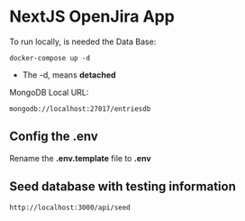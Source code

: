 # NextJS OpenJira App

To run locally, is needed the Data Base:

```
docker-compose up -d
```

* The -d, means __detached__

MongoDB Local URL:

```
mongodb://localhost:27017/entriesdb
```

## Config the .env 
Rename the __.env.template__ file to __.env__

## Seed database with testing information
```
http://localhost:3000/api/seed
```